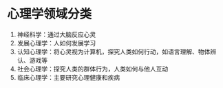 # 心理学领域分类

1. 神经科学：通过大脑反应心灵
2. 发展心理学：人如何发展学习
3. 认知心理学：将心灵视为计算机，探究人类如何行动，如语言理解、物体辨认、游戏等
4. 社会心理学：探究人类的群体行为，人类如何与他人互动
5. 临床心理学：主要研究心理健康和疾病